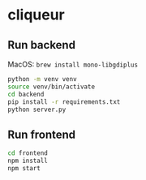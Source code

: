 # cliqueur

## Run backend

MacOS: `brew install mono-libgdiplus`

```bash
python -m venv venv
source venv/bin/activate
cd backend
pip install -r requirements.txt
python server.py
```

## Run frontend

```bash
cd frontend
npm install
npm start
```
